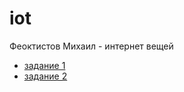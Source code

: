 # iot
Феоктистов Михаил - интернет вещей

* [задание 1](./sketch_dz1.ino)
* [задание 2](./LedCascade(TimersRegisters))
